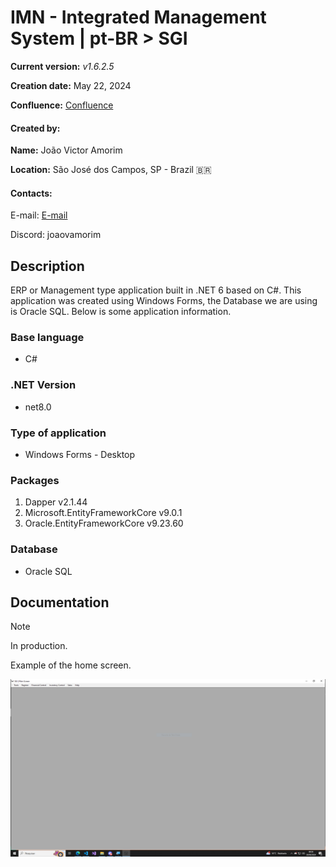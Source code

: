 # IMN - Integrated Management System | pt-BR > SGI
**Current version:** *v1.6.2.5*

**Creation date:** May 22, 2024

**Confluence:** [Confluence]()

#### Created by:
**Name:** João Victor Amorim

**Location:** São José dos Campos, SP - Brazil :brazil:

#### Contacts: 

E-mail: [E-mail]()

Discord: joaovamorim

## Description
ERP or Management type application built in .NET 6 based on C#.
This application was created using Windows Forms, the Database we are using is Oracle SQL.
Below is some application information.

### Base language
+ C#

### .NET Version
+ net8.0

### Type of application
+ Windows Forms - Desktop

### Packages
1. Dapper v2.1.44
2. Microsoft.EntityFrameworkCore v9.0.1
3. Oracle.EntityFrameworkCore v9.23.60

### Database
+ Oracle SQL

## Documentation
>[!NOTE]
>
>In production.

Example of the home screen.

![Main Screen](/README/screen.PNG "Main Screen")
